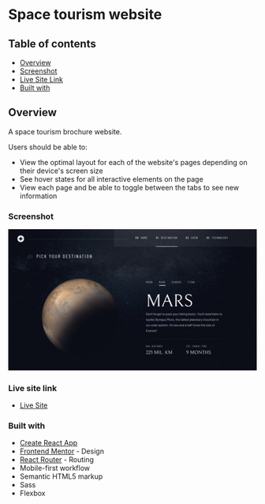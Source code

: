 # Space tourism website

## Table of contents

- [Overview](#overview)
- [Screenshot](#screenshot)
- [Live Site Link](#live-site-link)
- [Built with](#built-with)

## Overview

A space tourism brochure website.

Users should be able to:

- View the optimal layout for each of the website's pages depending on their device's screen size
- See hover states for all interactive elements on the page
- View each page and be able to toggle between the tabs to see new information

### Screenshot

![](./space-tourism-website-ss.png)

### Live site link

- [Live Site](https://space-tourism-website-ten-lime.vercel.app)

### Built with

- [Create React App](https://create-react-app.dev)
- [Frontend Mentor](https://www.frontendmentor.io/challenges/space-tourism-multipage-website-gRWj1URZ3) - Design
- [React Router](https://v5.reactrouter.com/) - Routing
- Mobile-first workflow
- Semantic HTML5 markup
- Sass
- Flexbox
